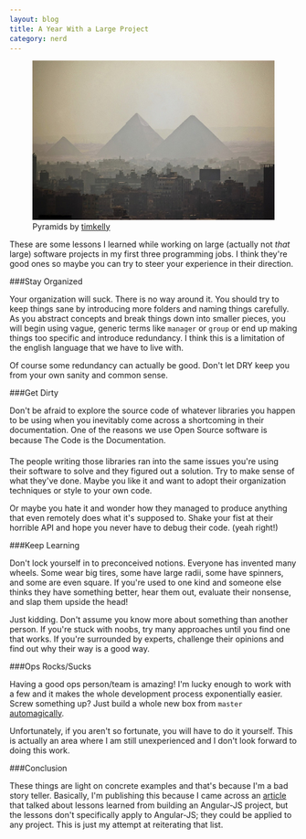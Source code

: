 ```yaml
---
layout: blog
title: A Year With a Large Project
category: nerd
---
```

<figure>
    <img src="/media/images/posts/2013-05-23-large-project/pyramid.jpg" title="Pyramid">
    <figcaption>
        Pyramids by <a href="http://www.flickr.com/photos/timkelley/">timkelly</a>
    </figcaption>
</figure>

These are some lessons I learned while working on large (actually not *that* large) software projects in my first three programming jobs. I think they're good ones so maybe you can try to steer your experience in their direction.

###Stay Organized

Your organization will suck. There is no way around it. You should try to keep things sane by introducing more folders and naming things carefully. As you abstract concepts and break things down into smaller pieces, you will begin using vague, generic terms like `manager` or `group` or end up making things too specific and introduce redundancy. I think this is a limitation of the english language that we have to live with.

Of course some redundancy can actually be good. Don't let DRY keep you from your own sanity and common sense.

###Get Dirty

Don't be afraid to explore the source code of whatever libraries you happen to be using when you inevitably come across a shortcoming in their documentation. One of the reasons we use Open Source software is because The Code is the Documentation&#0153;.

The people writing those libraries ran into the same issues you're using their software to solve and they figured out a solution. Try to make sense of what they've done. Maybe you like it and want to adopt their organization techniques or style to your own code.

Or maybe you hate it and wonder how they managed to produce anything that even remotely does what it's supposed to. Shake your fist at their horrible API and hope you never have to debug their code. (yeah right!)

###Keep Learning

Don't lock yourself in to preconceived notions. Everyone has invented many wheels. Some wear big tires, some have large radii, some have spinners, and some are even square. If you're used to one kind and someone else thinks they have something better, hear them out, evaluate their nonsense, and slap them upside the head!

Just kidding. Don't assume you know more about something than another person. If you're stuck with noobs, try many approaches until you find one that works. If you're surrounded by experts, challenge their opinions and find out why their way is a good way.

###Ops Rocks/Sucks

Having a good ops person/team is amazing! I'm lucky enough to work with a few and it makes the whole development process exponentially easier. Screw something up? Just build a whole new box from `master` [automagically](http://cfengine.com/).

Unfortunately, if you aren't so fortunate, you will have to do it yourself. This is actually an area where I am still unexperienced and I don't look forward to doing this work.

###Conclusion

These things are light on concrete examples and that's because I'm a bad story teller. Basically, I'm publishing this because I came across an [article](http://joelhooks.com/blog/2013/05/22/lessons-learned-kicking-off-an-angularjs-project/) that talked about lessons learned from building an Angular-JS project, but the lessons don't specifically apply to Angular-JS; they could be applied to any project. This is just my attempt at reiterating that list.